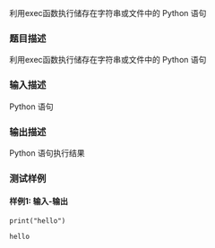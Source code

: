 利用exec函数执行储存在字符串或文件中的 Python 语句

### 题目描述

利用exec函数执行储存在字符串或文件中的 Python 语句

### 输入描述

Python 语句

### 输出描述

Python 语句执行结果

### 测试样例

#### 样例1: 输入-输出

```
print("hello")
```

```
hello
```

